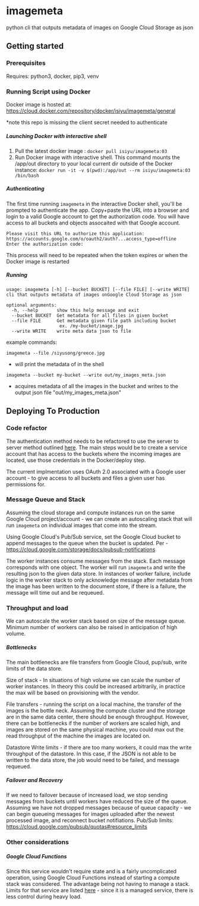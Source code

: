 # imagemeta
python cli that outputs metadata of images on Google Cloud Storage as json

## Getting started
### Prerequisites
Requires: python3, docker, pip3, venv

### Running Script using Docker
Docker image is hosted at: https://cloud.docker.com/repository/docker/isiyu/imagemeta/general

*note this repo is missing the client secret needed to authenticate

##### Launching Docker with interactive shell
1. Pull the latest docker image :
`docker pull isiyu/imagemeta:03`
2. Run Docker image with interactive shell. This command mounts the /app/out directory to your local current dir outside of the Docker instance:
`docker run -it -v $(pwd):/app/out --rm isiyu/imagemeta:03 /bin/bash`

##### Authenticating
The first time running `imagemeta` in the interactive Docker shell, you'll be prompted to authenticate the app. Copy+paste the URL into a browser and login to a valid Google account to get the authorization code. You will have access to all buckets and objects assocaited with that Google account.
```
Please visit this URL to authorize this application: https://accounts.google.com/o/oauth2/auth?...access_type=offline
Enter the authorization code:
```
This process will need to be repeated when the token expires or when the Docker image is restarted

##### Running
```
usage: imagemeta [-h] [--bucket BUCKET] [--file FILE] [--write WRITE]
cli that outputs metadata of images onGoogle Cloud Storage as json

optional arguments:
  -h, --help       show this help message and exit
  --bucket BUCKET  Get metadata for all files in given bucket
  --file FILE      Get metadata given file path including bucket
                    ex. /my-bucket/image.jpg
  --write WRITE    write meta data json to file
```

example commands:
```
imagemeta --file /siyusong/greece.jpg
```
 - will print the metadata of in the shell
```
imagemeta --bucket my-bucket --write out/my_images_meta.json
```
 - acquires metadata of all the images in the bucket and writes to the output json file "out/my_images_meta.json"

## Deploying To Production

### Code refactor
The authentication method needs to be refactored to use the server to server method outlined [here](https://cloud.google.com/docs/authentication/production#auth-cloud-implicit-python). The main steps would be to create a service account that has access to the buckets where the incoming images are located, use those credentials in the Docker/deploy step.

The current implmentation uses OAuth 2.0 associated with a Google user account - to give access to all buckets and files a given user has permissions for.

### Message Queue and Stack

Assuming the cloud storage and compute instances run on the same Google Cloud project/account - we can create an autoscaling stack that will run `imagemeta` on individual images that come into the stream.

Using Google Cloud's Pub/Sub service, set the Google Cloud bucket to append messages to the queue when the bucket is updated. Per -  https://cloud.google.com/storage/docs/pubsub-notifications

The worker instances consume messages from the stack. Each message corresponds with one object. The worker will run `imagemeta` and write the resulting json to the given data store.
In instances of worker failure, include logic in the worker stack to only acknowledge message after metadata from the image has been written to the document store, if there is a failure, the message will time out and be requeued.

### Throughput and load
We can autoscale the worker stack based on size of the message queue. Minimum number of workers can also be raised in anticipation of high volume.

##### Bottlenecks
The main bottlenecks are file transfers from Google Cloud, pup/sub, write limits of the data store.

Size of stack - In situations of high volume we can scale the number of worker instances. In theory this could be increased arbitrarily, in practice the max will be based on provisioning with the vendor.

File transfers - running the script on a local machine, the transfer of the images is the bottle neck. Assuming the compute cluster and the storage are in the same data center, there should be enough throughput. However, there can be bottlenecks if the number of workers are scaled high, and images are stored on the same physical machine, you could max out the read throughput of the machine the images are located on.

Datastore Write limits - if there are too many workers, it could max the write throughput of the datastore. In this case, if the JSON is not able to be written to the data store, the job would need to be failed, and message requeued.

##### Failover and Recovery
If we need to failover because of increased load, we stop sending messages from buckets until workers have reduced the size of the queue.
Assuming we have not dropped messages because of queue capacity - we can begin queueing messages for images uploaded after the newest processed image, and reconnect bucket notifiations.
Pub/Sub limits: https://cloud.google.com/pubsub/quotas#resource_limits

### Other considerations
##### Google Cloud Functions
Since this service wouldn't require state and is a fairly uncomplicated operation, using Google Cloud Functions instead of starting a compute stack was considered. The advantage being not having to manage a stack. Limits for that service are listed [here](https://cloud.google.com/functions/quotas#scalability) - since it is a managed service, there is less control during heavy load.
